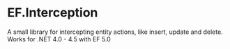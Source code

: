 EF.Interception
===============

A small library for intercepting entity actions, like insert, update and delete. Works for .NET 4.0 - 4.5 with EF 5.0
